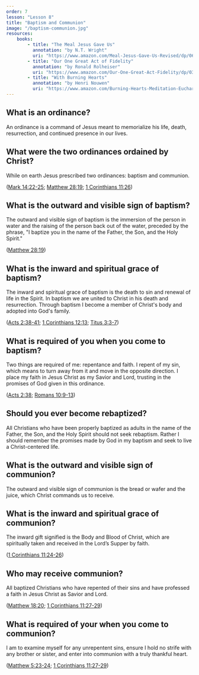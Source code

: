 ```yaml
---
order: 7
lesson: "Lesson 8"
title: "Baptism and Communion"
image: "/baptism-communion.jpg"
resources:
    books:
        - title: "The Meal Jesus Gave Us"
          annotation: "by N.T. Wright"
          uri: "https://www.amazon.com/Meal-Jesus-Gave-Us-Revised/dp/0664261299"
        - title: "Our One Great Act of Fidelity"
          annotation: "by Ronald Rolheiser"
          uri: "https://www.amazon.com/Our-One-Great-Act-Fidelity/dp/0307887049"
        - title: "With Burning Hearts"
          annotation: "by Henri Nouwen"
          uri: "https://www.amazon.com/Burning-Hearts-Meditation-Eucharistic-Life/dp/1626982104"
---
```


## What is an ordinance?

An ordinance is a command of Jesus meant to memorialize his life, death, resurrection, and continued presence in our lives.

## What were the two ordinances ordained by Christ?

While on earth Jesus prescribed two ordinances: baptism and communion.

([Mark 14:22-25](https://www.biblegateway.com/passage/?search=Mark%2014:22-25&version=NIV); [Matthew 28:19](https://www.biblegateway.com/passage/?search=Matthew%2028:19&version=NIV); [1 Corinthians 11:26](https://www.biblegateway.com/passage/?search=1%20Corinthians%2011:26&version=NIV))

## What is the outward and visible sign of baptism?

The outward and visible sign of baptism is the immersion of the person in water and the raising of the person back out of the water, preceded by the phrase, "I baptize you in the name of the Father, the Son, and the Holy Spirit."

([Matthew 28:19](https://www.biblegateway.com/passage/?search=Matthew%2028:19&version=NIV))

## What is the inward and spiritual grace of baptism?

The inward and spiritual grace of baptism is the death to sin and renewal of life in the Spirit. In baptism we are united to Christ in his death and resurrection. Through baptism I become a member of Christ's body and adopted into God's family.

([Acts 2:38-41](https://www.biblegateway.com/passage/?search=Acts%202:38-41&version=NIV); [1 Corinthians 12:13](https://www.biblegateway.com/passage/?search=1%20Corinthians%2012:13&version=NIV); [Titus 3:3-7](https://www.biblegateway.com/passage/?search=Titus%203:3-7&version=NIV))

## What is required of you when you come to baptism?

Two things are required of me: repentance and faith. I repent of my sin, which means to turn away from it and move in the opposite direction. I place my faith in Jesus Christ as my Savior and Lord, trusting in the promises of God given in this ordinance.

([Acts 2:38](https://www.biblegateway.com/passage/?search=Acts%202:38&version=NIV); [Romans 10:9-13](https://www.biblegateway.com/passage/?search=Romans%2010:9-13&version=NIV))

## Should you ever become rebaptized?

All Christians who have been properly baptized as adults in the name of the Father, the Son, and the Holy Spirit should not seek rebaptism. Rather I should remember the promises made by God in my baptism and seek to live a Christ-centered life.

## What is the outward and visible sign of communion?

The outward and visible sign of communion is the bread or wafer and the juice, which Christ commands us to receive.

## What is the inward and spiritual grace of communion?

The inward gift signified is the Body and Blood of Christ, which are spiritually taken and received in the Lord’s Supper by faith.

([1 Corinthians 11:24-26](https://www.biblegateway.com/passage/?search=1%20Corinthians%2011:24-26&version=NIV))

## Who may receive communion?

All baptized Christians who have repented of their sins and have professed a faith in Jesus Christ as Savior and Lord.

([Matthew 18:20](https://www.biblegateway.com/passage/?search=Matthew%2018:20&version=NIV); [1 Corinthians 11:27-29](https://www.biblegateway.com/passage/?search=1%20Corinthians%2011:27-29&version=NIV))

## What is required of your when you come to communion?

I am to examine myself for any unrepentent sins, ensure I hold no strife with any brother or sister, and enter into communion with a truly thankful heart.

([Matthew 5:23-24](https://www.biblegateway.com/passage/?search=Matthew%205:23-24&version=NIV); [1 Corinthians 11:27-29](https://www.biblegateway.com/passage/?search=1%20Corinthians%2011:27-29&version=NIV))
